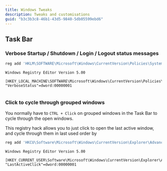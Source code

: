 ```yaml
---
title: Windows Tweaks
description: Tweaks and customisations
guid: "b3c3b3c8-46b1-43d5-9840-5db05599ebd6"
---
```


## Task Bar

### Verbose Startup / Shutdown / Login / Logout status messages

```powershell
reg add 'HKLM\SOFTWARE\Microsoft\Windows\CurrentVersion\Policies\System' /f /t REG_DWORD /v 'VerboseStatus' /d '00000001'
```

```registry
Windows Registry Editor Version 5.00

[HKEY_LOCAL_MACHINE\SOFTWARE\Microsoft\Windows\CurrentVersion\Policies\System]
"VerboseStatus"=dword:00000001


```

### Click to cycle through grouped windows

You normally have to `CTRL + Click` on grouped windows in the Task Bar to cycle through the open windows.

This registry hack allows you to just click to open the last active window, and cycle through them in last used order by

```powershell
reg add 'HKCU\Software\Microsoft\Windows\CurrentVersion\Explorer\Advanced' /f /t REG_DWORD /v 'LastActiveClick' /d '00000001'
```

```registry
Windows Registry Editor Version 5.00

[HKEY_CURRENT_USER\Software\Microsoft\Windows\CurrentVersion\Explorer\Advanced]
"LastActiveClick"=dword:00000001


```
